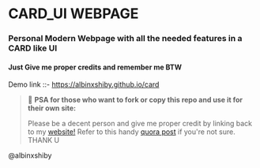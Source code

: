 # CARD_UI WEBPAGE
### Personal Modern Webpage with all the needed features in a CARD like UI
#### Just Give me proper credits and remember me BTW

Demo link ::-
https://albinxshiby.github.io/card

> 📢 **PSA for those who want to fork or copy this repo and use it for their own site:**
>
> Please be a decent person and give me proper credit by linking back to my [website!](https://albinxshiby.github.io)
> Refer to this handy [quora post](https://www.quora.com/Is-it-bad-to-copy-other-peoples-code) if you're not sure.
> THANK U


@albinxshiby


